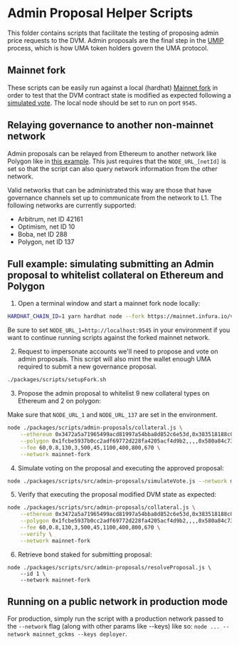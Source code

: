# Admin Proposal Helper Scripts

This folder contains scripts that facilitate the testing of proposing admin price requests to the DVM. Admin proposals are the final step in the [UMIP](https://docs.umaproject.org/uma-tokenholders/umips) process, which is how UMA token holders govern the UMA protocol.

## Mainnet fork

These scripts can be easily run against a local (hardhat) [Mainnet fork](https://hardhat.org/guides/mainnet-forking.html) in order to test that the DVM contract state is modified as expected following a [simulated vote](https://docs.umaproject.org/uma-tokenholders/uma-holders#voting-on-price-requests). The local node should be set to run on port `9545`.

## Relaying governance to another non-mainnet network

Admin proposals can be relayed from Ethereum to another network like Polygon like in [this example](https://github.com/UMAprotocol/protocol/blob/349401a869e89f9b5583d34c1f282407dca021ac/packages/core/test/polygon/e2e.js#L221). This just requires that the `NODE_URL_[netId]` is set so that the script can also query network information from the other network.

Valid networks that can be administrated this way are those that have governance channels set up to communicate from the network to L1. The following networks are currently supported:

- Arbitrum, net ID 42161
- Optimism, net ID 10
- Boba, net ID 288
- Polygon, net ID 137

## Full example: simulating submitting an Admin proposal to whitelist collateral on Ethereum and Polygon

1. Open a terminal window and start a mainnet fork node locally:

```sh
HARDHAT_CHAIN_ID=1 yarn hardhat node --fork https://mainnet.infura.io/v3/YOUR-INFURA-KEY --no-deploy --port 9545
```

Be sure to set `NODE_URL_1=http://localhost:9545` in your environment if you want to continue running scripts against the forked mainnet network.

2. Request to impersonate accounts we'll need to propose and vote on admin proposals. This script will also mint the
   wallet enough UMA required to submit a new governance proposal.

```sh
./packages/scripts/setupFork.sh
```

3. Propose the admin proposal to whitelist 9 new collateral types on Ethereum and 2 on polygon:

Make sure that `NODE_URL_1` and `NODE_URL_137` are set in the environment.

```sh
node ./packages/scripts/admin-proposals/collateral.js \
    --ethereum 0x3472a5a71965499acd81997a54bba8d852c6e53d,0x383518188c0c6d7730d91b2c03a03c837814a899,0x875773784af8135ea0ef43b5a374aad105c5d39e,0x6810e776880c02933d47db1b9fc05908e5386b96,,0x0cec1a9154ff802e7934fc916ed7ca50bde6844e,0xad32A8e6220741182940c5aBF610bDE99E737b2D,0x956F47F50A910163D8BF957Cf5846D573E7f87CA,0xc7283b66Eb1EB5FB86327f08e1B5816b0720212B,0xc770eefad204b5180df6a14ee197d99d808ee52d \
    --polygon 0x1fcbe5937b0cc2adf69772d228fa4205acf4d9b2,,,,0x580a84c73811e1839f75d86d75d88cca0c241ff4,,,,, \
    --fee 60,0.8,130,3,500,45,1100,400,800,670 \
    --network mainnet-fork
```

4. Simulate voting on the proposal and executing the approved proposal:

```sh
node ./packages/scripts/src/admin-proposals/simulateVote.js --network mainnet-fork
```

5. Verify that executing the proposal modified DVM state as expected:

```sh
node ./packages/scripts/src/admin-proposals/collateral.js \
    --ethereum 0x3472a5a71965499acd81997a54bba8d852c6e53d,0x383518188c0c6d7730d91b2c03a03c837814a899,0x875773784af8135ea0ef43b5a374aad105c5d39e,0x6810e776880c02933d47db1b9fc05908e5386b96,,0x0cec1a9154ff802e7934fc916ed7ca50bde6844e,0xad32A8e6220741182940c5aBF610bDE99E737b2D,0x956F47F50A910163D8BF957Cf5846D573E7f87CA,0xc7283b66Eb1EB5FB86327f08e1B5816b0720212B,0xc770eefad204b5180df6a14ee197d99d808ee52d \
    --polygon 0x1fcbe5937b0cc2adf69772d228fa4205acf4d9b2,,,,0x580a84c73811e1839f75d86d75d88cca0c241ff4,,,,, \
    --fee 60,0.8,130,3,500,45,1100,400,800,670 \
    --verify \
    --network mainnet-fork
```

6. Retrieve bond staked for submitting proposal:

```
node ./packages/scripts/src/admin-proposals/resolveProposal.js \
    --id 1 \
    --network mainnet-fork
```

## Running on a public network in production mode

For production, simply run the script with a production network passed to the `--network` flag (along with other params like --keys) like so: `node ... --network mainnet_gckms --keys deployer`.
